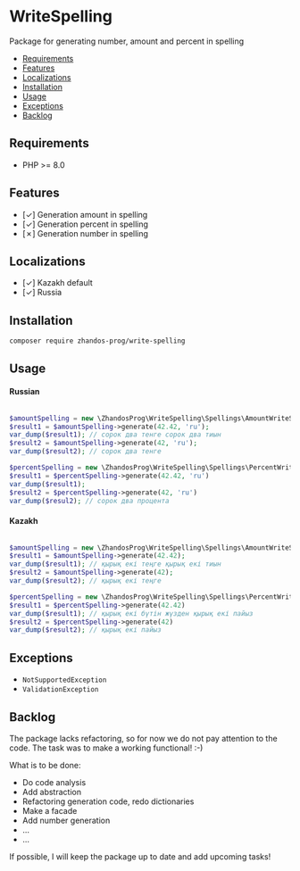 # WriteSpelling
Package for generating number, amount and percent in spelling

- [Requirements](#requirements)
- [Features](#features)
- [Localizations](#localizations)
- [Installation](#installation)
- [Usage](#usage)
- [Exceptions](#exceptions)
- [Backlog](#backlog)

## Requirements

- PHP >= 8.0

## Features

- [&check;] Generation amount in spelling
- [&check;] Generation percent in spelling
- [&cross;] Generation number in spelling

## Localizations

- [✓] Kazakh default
- [✓] Russia

## Installation

```bash
composer require zhandos-prog/write-spelling
```

## Usage

#### Russian
```php

$amountSpelling = new \ZhandosProg\WriteSpelling\Spellings\AmountWriteSpelling();
$result1 = $amountSpelling->generate(42.42, 'ru');
var_dump($result1); // сорок два тенге сорок два тиын
$result2 = $amountSpelling->generate(42, 'ru');
var_dump($result2); // сорок два тенге

$percentSpelling = new \ZhandosProg\WriteSpelling\Spellings\PercentWriteSpelling();
$result1 = $percentSpelling->generate(42.42, 'ru')
var_dump($result1); 
$result2 = $percentSpelling->generate(42, 'ru')
var_dump($resul2); // сорок два процента

```

#### Kazakh
```php

$amountSpelling = new \ZhandosProg\WriteSpelling\Spellings\AmountWriteSpelling();
$result1 = $amountSpelling->generate(42.42);
var_dump($result1); // қырық екі теңге қырық екі тиын
$result2 = $amountSpelling->generate(42);
var_dump($result2); // қырық екі теңге

$percentSpelling = new \ZhandosProg\WriteSpelling\Spellings\PercentWriteSpelling();
$result1 = $percentSpelling->generate(42.42)
var_dump($result1); // қырық екі бүтін жүзден қырық екі пайыз
$result2 = $percentSpelling->generate(42)
var_dump($result2); // қырық екі пайыз

```

## Exceptions

- ``NotSupportedException``
- ``ValidationException``

## Backlog
The package lacks refactoring, so for now we do not pay attention to the code. The task was to make a working functional! :-)

What is to be done:
- Do code analysis
- Add abstraction
- Refactoring generation code, redo dictionaries
- Make a facade
- Add number generation
- ...
- ...

If possible, I will keep the package up to date and add upcoming tasks!
